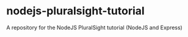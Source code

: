 # nodejs-pluralsight-tutorial
A repository for the NodeJS PluralSight tutorial (NodeJS and Express)
